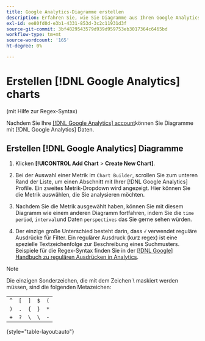```yaml
---
title: Google Analytics-Diagramme erstellen
description: Erfahren Sie, wie Sie Diagramme aus Ihren Google Analytics-Daten erstellen.
exl-id: ee80fd0d-e3b1-4331-853d-3c2c11931d3f
source-git-commit: 3bf4829543579d939d959753eb3017364c6465bd
workflow-type: tm+mt
source-wordcount: '165'
ht-degree: 0%

---
```


# Erstellen [!DNL Google Analytics] charts

(mit Hilfe zur Regex-Syntax)

Nachdem Sie Ihre [[!DNL Google Analytics] account](../../data-analyst/importing-data/integrations/google-analytics.md)können Sie Diagramme mit [!DNL Google Analytics] Daten.

## Erstellen [!DNL Google Analytics] Diagramme

1. Klicken **[!UICONTROL Add Chart** > **Create New Chart]**.

1. Bei der Auswahl einer Metrik im `Chart Builder`, scrollen Sie zum unteren Rand der Liste, um einen Abschnitt mit Ihrer [!DNL Google Analytics] Profile. Ein zweites Metrik-Dropdown wird angezeigt. Hier können Sie die Metrik auswählen, die Sie analysieren möchten.

1. Nachdem Sie die Metrik ausgewählt haben, können Sie mit diesem Diagramm wie einem anderen Diagramm fortfahren, indem Sie die `time period`, `interval`und Daten `perspectives` das Sie gerne sehen würden.

1. Der einzige große Unterschied besteht darin, dass `√` verwendet reguläre Ausdrücke für Filter. Ein regulärer Ausdruck (kurz regex) ist eine spezielle Textzeichenfolge zur Beschreibung eines Suchmusters. Beispiele für die Regex-Syntax finden Sie in der [[!DNL Google] Handbuch zu regulären Ausdrücken in Analytics](https://support.google.com/analytics/answer/1034324?hl=en).

>[!NOTE]
>
>Die einzigen Sonderzeichen, die mit dem Zeichen \ maskiert werden müssen, sind die folgenden Metazeichen:

|  |  |  |  |  |
|-----|-----|-----|-----|-----|
| `^` | `[` | `]` | `$` | `(` |
| `)` | `.` | `{` | `}` | `*` |
| `+` | `?` | `\` | `\` | `-` |

{style="table-layout:auto"}
